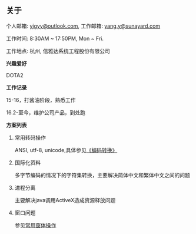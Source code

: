## 关于

个人邮箱: yjgyy@outlook.com,  工作邮箱: yang.y@sunayard.com

工作时间: 8:30AM ~ 17:50PM, Mon ~ Fri.

工作地点: 杭州, 信雅达系统工程股份有限公司

**兴趣爱好**

DOTA2
    
**工作记录**

15-16，打酱油阶段，熟悉工作

16.2-至今，维护公司产品，到处跑

**方案列表**

1. 常用转码操作

    ANSI, utf-8, unicode,具体参见[《编码转换》](./charset.html)

2. 国际化资料

    多字节编码的情况下的字符集转换，主要解决简体中文和繁体中文之间的问题

3. 进程分离

    主要解决java调用ActiveX造成资源释放问题

4. 窗口问题

    参见[常用窗体操作](./WndOpt/operation.html)

